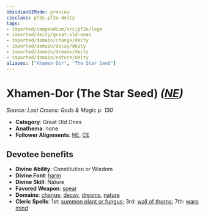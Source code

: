 ```yaml
---
obsidianUIMode: preview
cssclass: pf2e,pf2e-deity
tags:
- imported/compendium/src/pf2e/logm
- imported/deity/great-old-ones
- imported/domain/change/deity
- imported/domain/decay/deity
- imported/domain/dreams/deity
- imported/domain/nature/deity
aliases: ["Xhamen-Dor", "The Star Seed"]
---
```

# Xhamen-Dor (The Star Seed) *([NE](neutral-evil-b1.md))*  
*Source: Lost Omens: Gods & Magic p. 130*  

- **Category**: Great Old Ones
- **Anathema**: none
- **Follower Alignments**: [NE](neutral-evil-b1.md), [CE](chaotic-evil-b1.md)

## Devotee benefits

- **Divine Ability**: Constitution or Wisdom
- **Divine Font**: [harm](../../spells/harm.md)
- **Divine Skill**: Nature
- **Favored Weapon**: [spear](../../equipment/items/spear.md)
- **Domains**: [change](../domains.md#Change), [decay](../domains.md#Decay), [dreams](../domains.md#Dreams), [nature](../domains.md#Nature)
- **Cleric Spells**: 1st: [summon plant or fungus](../../spells/summon-plant-or-fungus.md); 3rd: [wall of thorns](../../spells/wall-of-thorns.md); 7th: [warp mind](../../spells/warp-mind.md)